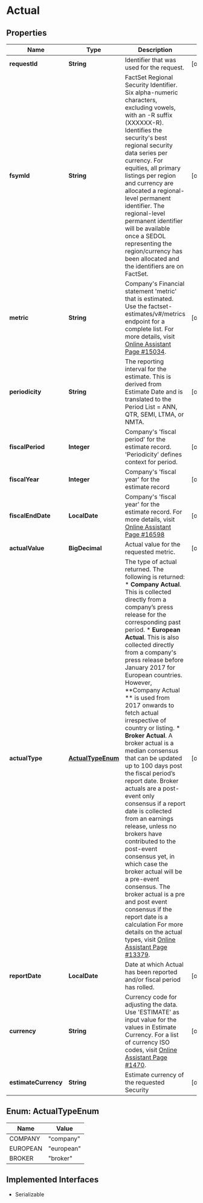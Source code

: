 

# Actual


## Properties

Name | Type | Description | Notes
------------ | ------------- | ------------- | -------------
**requestId** | **String** | Identifier that was used for the request. |  [optional]
**fsymId** | **String** | FactSet Regional Security Identifier. Six alpha-numeric characters, excluding vowels, with an -R suffix (XXXXXX-R). Identifies the security&#39;s best regional security data series per currency. For equities, all primary listings per region and currency are allocated a regional-level permanent identifier. The regional-level permanent identifier will be available once a SEDOL representing the region/currency has been allocated and the identifiers are on FactSet. |  [optional]
**metric** | **String** | Company&#39;s Financial statement &#39;metric&#39; that is estimated. Use the factset-estimates/v#/metrics endpoint for a complete list. For more details, visit [Online Assistant Page #15034](https://oa.apps.factset.com/pages/15034). |  [optional]
**periodicity** | **String** | The reporting interval for the estimate. This is derived from Estimate Date and is translated to the Period List &#x3D; ANN, QTR, SEMI, LTMA, or NMTA. |  [optional]
**fiscalPeriod** | **Integer** | Company&#39;s &#39;fiscal period&#39; for the estimate record.  &#39;Periodicity&#39; defines context for period. |  [optional]
**fiscalYear** | **Integer** | Company&#39;s &#39;fiscal year&#39; for the estimate record |  [optional]
**fiscalEndDate** | **LocalDate** | Company&#39;s &#39;fiscal year&#39; for the estimate record. For more details, visit [Online Assistant Page #16598](https://oa.apps.factset.com/pages/16598) |  [optional]
**actualValue** | **BigDecimal** | Actual value for the requested metric. |  [optional]
**actualType** | [**ActualTypeEnum**](#ActualTypeEnum) | The type of actual returned. The following is returned:   * **Company Actual**. This is collected directly from a company’s press release for the corresponding past period.    * **European Actual**. This is also collected directly from a company&#39;s press release before January 2017 for European countries. However, **Company Actual ** is used from 2017 onwards to fetch actual irrespective of country or listing.   * **Broker Actual**. A broker actual is a median consensus that can be updated up to 100 days post the fiscal period’s report date. Broker actuals are a post-event only consensus if a report date is collected from an earnings release, unless no brokers have contributed to the post-event consensus yet, in which case the broker actual will be a pre-event consensus.  The broker actual is a pre and post event consensus if the report date is a calculation  For more details on the actual types, visit [Online Assistant Page #13379](https://my.apps.factset.com/oa/pages/13379).     |  [optional]
**reportDate** | **LocalDate** | Date at which Actual has been reported and/or fiscal period has rolled. |  [optional]
**currency** | **String** | Currency code for adjusting the data. Use &#39;ESTIMATE&#39; as input value for the values in Estimate Currency. For a list of currency ISO codes, visit [Online Assistant Page #1470](https://oa.apps.factset.com/pages/1470). |  [optional]
**estimateCurrency** | **String** | Estimate currency of the requested Security |  [optional]



## Enum: ActualTypeEnum

Name | Value
---- | -----
COMPANY | &quot;company&quot;
EUROPEAN | &quot;european&quot;
BROKER | &quot;broker&quot;


## Implemented Interfaces

* Serializable


